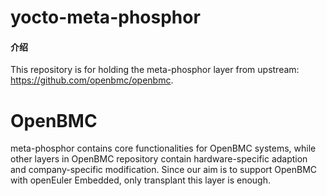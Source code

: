 # yocto-meta-phosphor

#### 介绍
This repository is for holding the meta-phosphor layer from upstream: https://github.com/openbmc/openbmc.

OpenBMC
================

meta-phosphor contains core functionalities for OpenBMC systems, while other layers in OpenBMC repository
contain hardware-specific adaption and company-specific modification. Since our aim is to support
OpenBMC with openEuler Embedded, only transplant this layer is enough.


